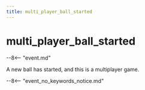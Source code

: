 ```yaml
---
title: multi_player_ball_started
---
```


# multi_player_ball_started


--8<-- "event.md"

A new ball has started, and this is a multiplayer game.

--8<-- "event_no_keywords_notice.md"
